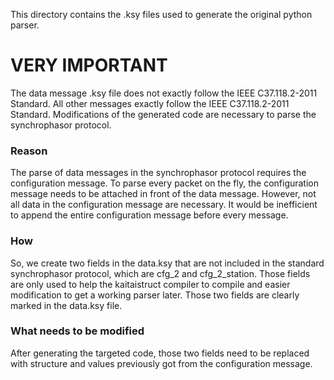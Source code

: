 This directory contains the .ksy files used to generate the original python parser.
# VERY IMPORTANT
The data message .ksy file does not exactly follow the IEEE C37.118.2-2011 Standard.
All other messages exactly follow the IEEE C37.118.2-2011 Standard.
Modifications of the generated code are necessary to parse the synchrophasor protocol.

### Reason
The parse of data messages in the synchrophasor protocol requires the configuration message. To parse every packet on the fly, the configuration message needs to be attached in front of the data message.
However, not all data in the configuration message are necessary. It would be inefficient to append the entire configuration message before every message.

### How
So, we create two fields in the data.ksy that are not included in the standard synchrophasor protocol, which are cfg_2 and cfg_2_station. Those fields are only used to help the kaitaistruct compiler to compile and easier modification to get a working parser later. Those two fields are clearly marked in the data.ksy file.

### What needs to be modified
After generating the targeted code, those two fields need to be replaced with structure and values previously got from the configuration message.